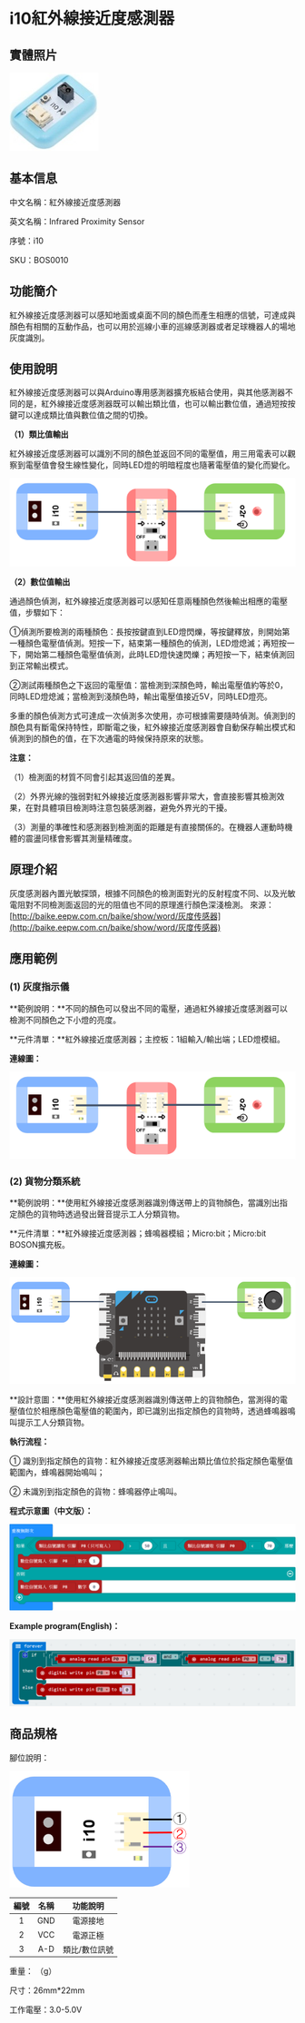 # i10紅外線接近度感測器

## 實體照片

![](../../../.gitbook/assets/infrared_proximity_sensor.jpg)

## 基本信息

中文名稱：紅外線接近度感測器

英文名稱：Infrared Proximity Sensor

序號：i10

SKU：BOS0010

## 功能簡介

紅外線接近度感測器可以感知地面或桌面不同的顏色而產生相應的信號，可達成與顏色有相關的互動作品，也可以用於巡線小車的巡線感測器或者足球機器人的場地灰度識別。

## 使用說明

紅外線接近度感測器可以與Arduino專用感測器擴充板結合使用，與其他感測器不同的是，紅外線接近度感測器既可以輸出類比值，也可以輸出數位值，通過短按按鍵可以達成類比值與數位值之間的切換。

**（1）類比值輸出**

紅外線接近度感測器可以識別不同的顏色並返回不同的電壓值，用三用電表可以觀察到電壓值會發生線性變化，同時LED燈的明暗程度也隨著電壓值的變化而變化。

![](../../../.gitbook/assets/infrared_proximity_sensor_ui%20%281%29.png)

**（2）數位值輸出**

通過顏色偵測，紅外線接近度感測器可以感知任意兩種顏色然後輸出相應的電壓值，步驟如下：

①偵測所要檢測的兩種顏色：長按按鍵直到LED燈閃爍，等按鍵釋放，則開始第一種顏色電壓值偵測。短按一下，結束第一種顏色的偵測，LED燈熄滅；再短按一下，開始第二種顏色電壓值偵測，此時LED燈快速閃爍；再短按一下，結束偵測回到正常輸出模式。

②測試兩種顏色之下返回的電壓值：當檢測到深顏色時，輸出電壓值約等於0，同時LED燈熄滅；當檢測到淺顏色時，輸出電壓值接近5V，同時LED燈亮。

多重的顏色偵測方式可達成一次偵測多次使用，亦可根據需要隨時偵測。偵測到的顏色具有斷電保持特性，即斷電之後，紅外線接近度感測器會自動保存輸出模式和偵測到的顏色的值，在下次通電的時候保持原來的狀態。

**注意：**

（1）檢測面的材質不同會引起其返回值的差異。

（2）外界光線的強弱對紅外線接近度感測器影響非常大，會直接影響其檢測效果，在對具體項目檢測時注意包裝感測器，避免外界光的干擾。

（3）測量的準確性和感測器到檢測面的距離是有直接關係的。在機器人運動時機體的震盪同樣會影響其測量精確度。

## 原理介紹

灰度感測器內置光敏探頭，根據不同顏色的檢測面對光的反射程度不同、以及光敏電阻對不同檢測面返回的光的阻值也不同的原理進行顏色深淺檢測。 來源：[http://baike.eepw.com.cn/baike/show/word/灰度传感器](http://baike.eepw.com.cn/baike/show/word/灰度传感器)

## 應用範例

### \(1\) 灰度指示儀

**範例說明：**不同的顏色可以發出不同的電壓，通過紅外線接近度感測器可以檢測不同顏色之下小燈的亮度。

**元件清單：**紅外線接近度感測器；主控板：1組輸入/輸出端；LED燈模組。

**連線圖：**

![](../../../.gitbook/assets/infrared_proximity_sensor_ui%20%283%29.png)

### \(2\) 貨物分類系統

**範例說明：**使用紅外線接近度感測器識別傳送帶上的貨物顏色，當識別出指定顏色的貨物時透過發出聲音提示工人分類貨物。

**元件清單：**紅外線接近度感測器；蜂鳴器模組；Micro:bit；Micro:bit BOSON擴充板。

**連線圖：**

![](../../../.gitbook/assets/infrared_proximity_sensor_example2.png)

**設計意圖：**使用紅外線接近度感測器識別傳送帶上的貨物顏色，當測得的電壓值位於相應顏色電壓值的範圍內，即已識別出指定顏色的貨物時，透過蜂鳴器鳴叫提示工人分類貨物。

**執行流程：**

① 識別到指定顏色的貨物：紅外線接近度感測器輸出類比值位於指定顏色電壓值範圍內，蜂鳴器開始鳴叫；

② 未識別到指定顏色的貨物：蜂鳴器停止鳴叫。

**程式示意圖（中文版）：**

![](../../../.gitbook/assets/infrared_proximity_sensor_prg_ch_tw.png)

**Example program\(English\)：**

![](../../../.gitbook/assets/boson_智能灰度传感器_应用样例2_程序示意图英文版%20%281%29.png)

## 商品規格

腳位說明：

![](../../../.gitbook/assets/infrared_proximity_sensor_spec.png)

| **編號** | **名稱** | **功能說明** |
| :---: | :---: | :---: |
| 1 | GND | 電源接地 |
| 2 | VCC | 電源正極 |
| 3 | A-D | 類比/數位訊號 |

重量： （g）

尺寸：26mm\*22mm

工作電壓：3.0-5.0V

